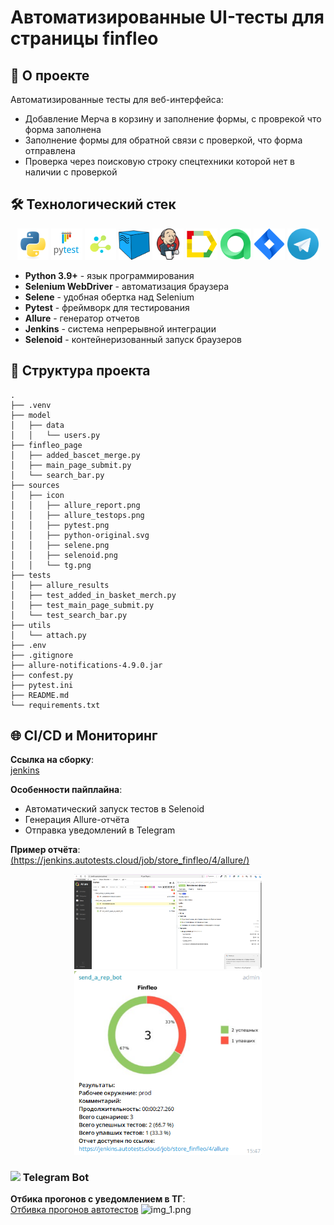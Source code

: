 
# Автоматизированные UI-тесты для страницы finfleo

## 📌 О проекте

Автоматизированные тесты для веб-интерфейса:
- Добавление Мерча в корзину и заполнение формы, с проврекой что форма заполнена
- Заполнение формы для обратной связи с проверкой, что форма отправлена
- Проверка через поисковую строку спецтехники которой нет в наличии с проверкой 

## 🛠 Технологический стек

<div align="center">
  
  <img src="sources/icon/python-original.svg" width="50" alt="Python"> 
  <img src="sources/icon/pytest.png" width="50" alt="Pytest"> 
  <img src="sources/icon/selene.png" width="50" alt="Selene"> 
  <img src="sources/icon/selenoid.png" width="50" alt="Selenoid"> 
  <img src="sources/icon/jenkins.png" width="50" alt="Jenkins"> 
  <img src="sources/icon/allure_report.png" width="50" alt="Allure Report"> 
  <img src="sources/icon/allure_testops.png" width="50" alt="Allure TestOps"> 
  <img src="sources/icon/jira.png" width="50" alt="Jira"> 
  <img src="sources/icon/tg.png" width="50" alt="Telegram">
  
</div>

  - **Python 3.9+** - язык программирования
  - **Selenium WebDriver** - автоматизация браузера
  - **Selene** - удобная обертка над Selenium
  - **Pytest** - фреймворк для тестирования
  - **Allure** - генератор отчетов
  - **Jenkins** - система непрерывной интеграции
  - **Selenoid** - контейнеризованный запуск браузеров

## 📂 Структура проекта

```
.
├── .venv
├── model
│   ├── data
│   │   └── users.py
├── finfleo_page
│   ├── added_bascet_merge.py
│   ├── main_page_submit.py
│   └── search_bar.py
├── sources
│   ├── icon
│   │   ├── allure_report.png
│   │   ├── allure_testops.png
│   │   ├── pytest.png
│   │   ├── python-original.svg
│   │   ├── selene.png
│   │   ├── selenoid.png
│   │   └── tg.png
├── tests
│   ├── allure_results
│   ├── test_added_in_basket_merch.py
│   ├── test_main_page_submit.py
│   └── test_search_bar.py
├── utils
│   └── attach.py
├── .env
├── .gitignore
├── allure-notifications-4.9.0.jar
├── confest.py
├── pytest.ini
├── README.md
└── requirements.txt
```

## 🌐 CI/CD и Мониторинг


**Ссылка на сборку**:  
[jenkins](https://jenkins.autotests.cloud/job/store_finfleo/)

**Особенности пайплайна**:
- Автоматический запуск тестов в Selenoid
- Генерация Allure-отчёта
- Отправка уведомлений в Telegram


**Пример отчёта**:  
[(https://jenkins.autotests.cloud/job/store_finfleo/4/allure/)](https://jenkins.autotests.cloud/job/store_finfleo/4/allure/)

<div align="center">
  
  <img src="sources/screenshots/allure_res1.png" width="300"> 
  <img src="sources/screenshots/allure_res2.png" width="300"> 
  
</div>

### <img src="https://telegram.org/img/t_logo.png" width="20"> Telegram Bot
**Отбика прогонов с уведомлением в ТГ**:  
[Отбивка прогонов автотестов](https://t.me/+2XQAhYNunURkN2Uy)
![img_1.png](img_1.png)
